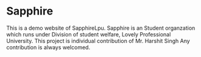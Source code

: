 # Sapphire
This is a demo website of SapphireLpu. 
Sapphire is an Student organzation which runs under Division of student welfare, Lovely Professional University.
This project is individual contribution of Mr. Harshit Singh 
Any contribution is always welcomed.

